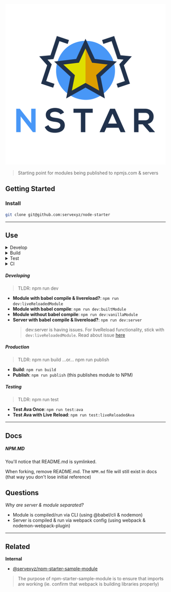 ![logo](./docs/logo/NStar.svg)

> Starting point for modules being published to npmjs.com & servers

## Getting Started

### Install

```bash
git clone git@github.com:servexyz/node-starter
```

---

## Use

<details><summary>Develop</summary>

</details>

<details><summary>Build</summary>

</details>

<details><summary>Test</summary></details>

<details><summary>CI</summary></details>



##### Developing

> TLDR:
> npm run dev

- **Module with babel compile & livereload?**: `npm run dev:liveReloadedModule`
- **Module with babel compile**: `npm run dev:builtModule`
- **Module without babel compile**: `npm run dev:vanillaModule`
- **Server with babel compile & livereload?**: `npm run dev:server`
  > dev:server is having issues. For liveReload functionality, stick with `dev:liveReloadedModule`. Read about issue [here](https://github.com/servexyz/node-starter/issues/12)

##### Production

> TLDR:
> npm run build ...or... npm run publish

- **Build**: `npm run build`
- **Publish**: `npm run publish` (this publishes module to NPM)

##### Testing

> TLDR:
> npm run test

- **Test Ava Once**: `npm run test:ava`
- **Test Ava with Live Reload**: `npm run test:liveReloadedAva`

---

## Docs

##### NPM.MD

You'll notice that README.md is symlinked.

When forking, remove README.md. The `NPM.md` file will still exist in docs (that way you don't lose initial reference)

## Questions

_Why are server & module separated?_

- Module is compiled/run via CLI (using @babel/cli & nodemon)
- Server is compiled & run via webpack config (using webpack & nodemon-webpack-plugin)

---

## Related

**Internal**

- [@servexyz/npm-starter-sample-module](https://github.com/servexyz/npm-starter-sample-module)

> The purpose of npm-starter-sample-module is to ensure that imports are working (ie. confirm that webpack is building libraries properly)
